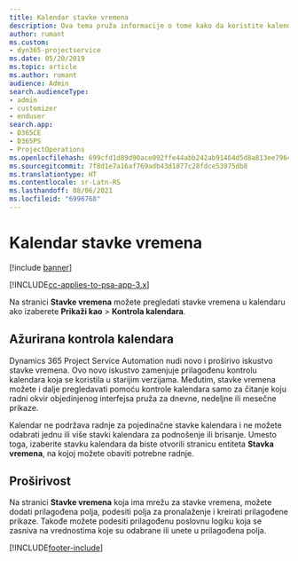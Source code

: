 ```yaml
---
title: Kalendar stavke vremena
description: Ova tema pruža informacije o tome kako da koristite kalendar stavke vremena.
author: rumant
ms.custom:
- dyn365-projectservice
ms.date: 05/20/2019
ms.topic: article
ms.author: rumant
audience: Admin
search.audienceType:
- admin
- customizer
- enduser
search.app:
- D365CE
- D365PS
- ProjectOperations
ms.openlocfilehash: 699cfd1d89d90ace092ffe44abb242ab91464d5d8a813ee7964e923abe245d21
ms.sourcegitcommit: 7f8d1e7a16af769adb43d1877c28fdce53975db8
ms.translationtype: HT
ms.contentlocale: sr-Latn-RS
ms.lasthandoff: 08/06/2021
ms.locfileid: "6996768"
---
```

# <a name="time-entry-calendar"></a>Kalendar stavke vremena

[!include [banner](../includes/psa-now-project-operations.md)]

[!INCLUDE[cc-applies-to-psa-app-3.x](../includes/cc-applies-to-psa-app-3x.md)]

Na stranici **Stavke vremena** možete pregledati stavke vremena u kalendaru ako izaberete **Prikaži kao** \> **Kontrola kalendara**.

## <a name="updated-calendar-control"></a>Ažurirana kontrola kalendara

Dynamics 365 Project Service Automation nudi novo i proširivo iskustvo stavke vremena. Ovo novo iskustvo zamenjuje prilagođenu kontrolu kalendara koja se koristila u starijim verzijama. Međutim, stavke vremena možete i dalje pregledavati pomoću kontrole kalendara samo za čitanje koju radni okvir objedinjenog interfejsa pruža za dnevne, nedeljne ili mesečne prikaze.

Kalendar ne podržava radnje za pojedinačne stavke kalendara i ne možete odabrati jednu ili više stavki kalendara za podnošenje ili brisanje. Umesto toga, izaberite stavku kalendara da biste otvorili stranicu entiteta **Stavka vremena**, na kojoj možete obaviti potrebne radnje.

## <a name="extensibility"></a>Proširivost

Na stranici **Stavke vremena** koja ima mrežu za stavke vremena, možete dodati prilagođena polja, podesiti polja za pronalaženje i kreirati prilagođene prikaze. Takođe možete podesiti prilagođenu poslovnu logiku koja se zasniva na vrednostima koje su odabrane ili unete u prilagođena polja.


[!INCLUDE[footer-include](../includes/footer-banner.md)]